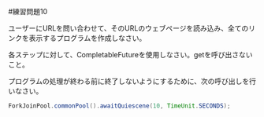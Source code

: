 #練習問題10


ユーザーにURLを問い合わせて、そのURLのウェブページを読み込み、全てのリンクを表示するプログラムを作成しなさい。

各ステップに対して、CompletableFutureを使用しなさい。getを呼び出さないこと。

プログラムの処理が終わる前に終了しないようにするために、次の呼び出しを行いなさい。

```java
ForkJoinPool.commonPool().awaitQuiescene(10, TimeUnit.SECONDS);
```
